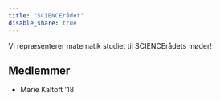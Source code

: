 ```yaml
---
title: "SCIENCErådet"
disable_share: true
---
```


Vi repræsenterer matematik studiet til SCIENCErådets møder!

<!--more-->

## Medlemmer

- Marie Kaltoft '18
